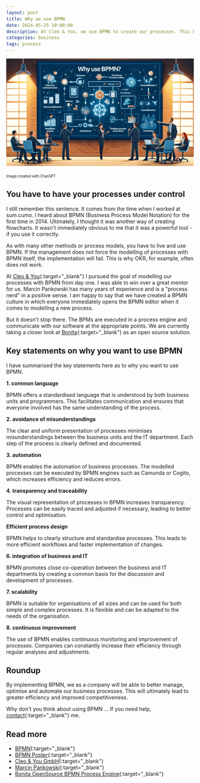 ```yaml
---
layout: post
title: Why we use BPMN
date: 2024-05-25 10:00:00
description: At Cleo & You, we use BPMN to create our processes. This has proved extremely successful. Here's why.
categories: business
tags: process
---
```


![Writing](/assets/images/why-use-bpmn.png)

<span style="font-size: 0.7em">Image created with ChatGPT</span>

## You have to have your processes under control

I still remember this sentence. It comes from the time when I worked at sum.cumo. I heard about BPMN (Business Process Model Notation) for the first time in 2014. Ultimately, I thought it was another way of creating flowcharts. It wasn't immediately obvious to me that it was a powerful tool - if you use it correctly.

As with many other methods or process models, you have to live and use BPMN. If the management does not force the modelling of processes with BPMN itself, the implementation will fail. This is why OKR, for example, often does not work.

At [Cleo & You](https://www.cleos.de){:target="_blank"} I pursued the goal of modelling our processes with BPMN from day one. I was able to win over a great mentor for us. Marcin Pankowski has many years of experience and is a "process nerd" in a positive sense. I am happy to say that we have created a BPMN culture in which everyone immediately opens the BPMN editor when it comes to modelling a new process. 

But it doesn't stop there. The BPMs are executed in a process engine and communicate with our software at the appropriate points. We are currently taking a closer look at [Bonita](https://www.bonitasoft.com/){:target="_blank"} as an open source solution.


## Key statements on why you want to use BPMN

I have summarised the key statements here as to why you want to use BPMN.

**1. common language**

BPMN offers a standardised language that is understood by both business units and programmers. This facilitates communication and ensures that everyone involved has the same understanding of the process.

**2. avoidance of misunderstandings**

The clear and uniform presentation of processes minimises misunderstandings between the business units and the IT department. Each step of the process is clearly defined and documented.

**3. automation**

BPMN enables the automation of business processes. The modelled processes can be executed by BPMN engines such as Camunda or Cogito, which increases efficiency and reduces errors.

**4. transparency and traceability**

The visual representation of processes in BPMN increases transparency. Processes can be easily traced and adjusted if necessary, leading to better control and optimisation.

**Efficient process design**

BPMN helps to clearly structure and standardise processes. This leads to more efficient workflows and faster implementation of changes.

**6. integration of business and IT**

BPMN promotes close co-operation between the business and IT departments by creating a common basis for the discussion and development of processes.

**7. scalability**

BPMN is suitable for organisations of all sizes and can be used for both simple and complex processes. It is flexible and can be adapted to the needs of the organisation.

**8. continuous improvement**

The use of BPMN enables continuous monitoring and improvement of processes. Companies can constantly increase their efficiency through regular analyses and adjustments.

## Roundup

By implementing BPMN, we as a company will be able to better manage, optimise and automate our business processes. This will ultimately lead to greater efficiency and improved competitiveness. 

Why don't you think about using BPMN ... If you need help, [contact](https://www.wvcs.de/kontakt/){:target="_blank"} me.

## Read more

* [BPMN](https://www.bpmn.org/){:target="_blank"}
* [BPMN Poster](http://www.bpmb.de/images/BPMN2_0_Poster_DE.pdf){:target="_blank"}
* [Cleo & You GmbH](https://www.cleos.de){:target="_blank"}
* [Marcin Pankowski](https://www.xing.com/profile/Marcin_Pankowski/){:target="_blank"}
* [Bonita OpenSource BPMN Process Engine](https://www.bonitasoft.com/){:target="_blank"}
